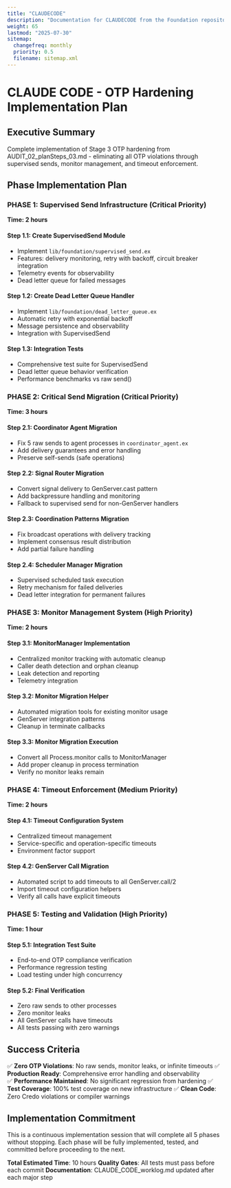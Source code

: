 ```yaml
---
title: "CLAUDECODE"
description: "Documentation for CLAUDECODE from the Foundation repository."
weight: 65
lastmod: "2025-07-30"
sitemap:
  changefreq: monthly
  priority: 0.5
  filename: sitemap.xml
---
```


# CLAUDE CODE - OTP Hardening Implementation Plan

## Executive Summary
Complete implementation of Stage 3 OTP hardening from AUDIT_02_planSteps_03.md - eliminating all OTP violations through supervised sends, monitor management, and timeout enforcement.

## Phase Implementation Plan

### PHASE 1: Supervised Send Infrastructure (Critical Priority)
**Time: 2 hours**

#### Step 1.1: Create SupervisedSend Module
- Implement `lib/foundation/supervised_send.ex`
- Features: delivery monitoring, retry with backoff, circuit breaker integration
- Telemetry events for observability
- Dead letter queue for failed messages

#### Step 1.2: Create Dead Letter Queue Handler  
- Implement `lib/foundation/dead_letter_queue.ex`
- Automatic retry with exponential backoff
- Message persistence and observability
- Integration with SupervisedSend

#### Step 1.3: Integration Tests
- Comprehensive test suite for SupervisedSend
- Dead letter queue behavior verification
- Performance benchmarks vs raw send()

### PHASE 2: Critical Send Migration (Critical Priority)
**Time: 3 hours**

#### Step 2.1: Coordinator Agent Migration
- Fix 5 raw sends to agent processes in `coordinator_agent.ex`
- Add delivery guarantees and error handling
- Preserve self-sends (safe operations)

#### Step 2.2: Signal Router Migration
- Convert signal delivery to GenServer.cast pattern
- Add backpressure handling and monitoring
- Fallback to supervised send for non-GenServer handlers

#### Step 2.3: Coordination Patterns Migration
- Fix broadcast operations with delivery tracking
- Implement consensus result distribution
- Add partial failure handling

#### Step 2.4: Scheduler Manager Migration
- Supervised scheduled task execution
- Retry mechanism for failed deliveries
- Dead letter integration for permanent failures

### PHASE 3: Monitor Management System (High Priority)
**Time: 2 hours**

#### Step 3.1: MonitorManager Implementation
- Centralized monitor tracking with automatic cleanup
- Caller death detection and orphan cleanup
- Leak detection and reporting
- Telemetry integration

#### Step 3.2: Monitor Migration Helper
- Automated migration tools for existing monitor usage
- GenServer integration patterns
- Cleanup in terminate callbacks

#### Step 3.3: Monitor Migration Execution
- Convert all Process.monitor calls to MonitorManager
- Add proper cleanup in process termination
- Verify no monitor leaks remain

### PHASE 4: Timeout Enforcement (Medium Priority)
**Time: 2 hours**

#### Step 4.1: Timeout Configuration System
- Centralized timeout management
- Service-specific and operation-specific timeouts
- Environment factor support

#### Step 4.2: GenServer Call Migration
- Automated script to add timeouts to all GenServer.call/2
- Import timeout configuration helpers
- Verify all calls have explicit timeouts

### PHASE 5: Testing and Validation (High Priority)
**Time: 1 hour**

#### Step 5.1: Integration Test Suite
- End-to-end OTP compliance verification
- Performance regression testing
- Load testing under high concurrency

#### Step 5.2: Final Verification
- Zero raw sends to other processes
- Zero monitor leaks
- All GenServer calls have timeouts
- All tests passing with zero warnings

## Success Criteria

✅ **Zero OTP Violations**: No raw sends, monitor leaks, or infinite timeouts
✅ **Production Ready**: Comprehensive error handling and observability  
✅ **Performance Maintained**: No significant regression from hardening
✅ **Test Coverage**: 100% test coverage on new infrastructure
✅ **Clean Code**: Zero Credo violations or compiler warnings

## Implementation Commitment

This is a continuous implementation session that will complete all 5 phases without stopping. Each phase will be fully implemented, tested, and committed before proceeding to the next.

**Total Estimated Time**: 10 hours
**Quality Gates**: All tests must pass before each commit
**Documentation**: CLAUDE_CODE_worklog.md updated after each major step